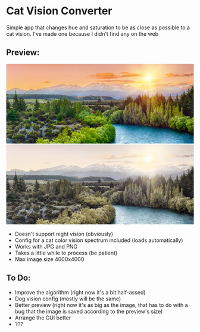 # Cat Vision Converter



Simple app that changes hue and saturation to be as close as possible to a cat vision. I've made one because I didn't find any on the web

## Preview:
![Before](https://github.com/kubus765/cat_vision/blob/main/image1.jpg?raw=true)
![After](https://github.com/kubus765/cat_vision/blob/main/image2.png?raw=true)

- Doesn't support night vision (obviously)
- Config for a cat color vision spectrum included (loads automatically)
- Works with JPG and PNG
- Takes a little while to process (be patient)
- Max image size 4000x4000


## To Do:

- Improve the algorithm (right now it's a bit half-assed)
- Dog vision config (mostly will be the same)
- Better preview (right now it's as big as the image, that has to do with a bug that the image is saved according to the preview's size)
- Arrange the GUI better
- ???
